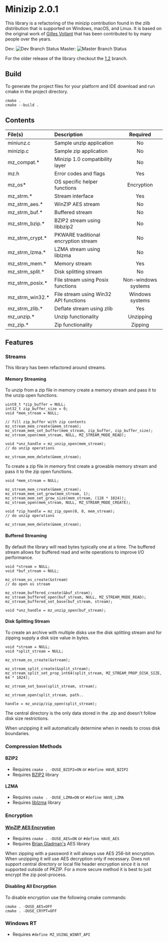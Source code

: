 # Minizip 2.0.1

This library is a refactoring of the minizip contribution found in the zlib distribution that is supported on Windows, macOS, and Linux. It is based on the original work of [Gilles Vollant](http://www.winimage.com/zLibDll/minizip.html) that has been contributed to by many people over the years.

Dev: ![Dev Branch Status](https://travis-ci.org/nmoinvaz/minizip.svg?branch=dev)
Master: ![Master Branch Status](https://travis-ci.org/nmoinvaz/minizip.svg?branch=master)

For the older release of the library checkout the [1.2](https://github.com/nmoinvaz/minizip/tree/1.2) branch.

## Build

To generate the project files for your platform and IDE download and run cmake in the project directory.

```
cmake .
cmake --build .
```

## Contents

| File(s) | Description | Required |
|:- |:-|:-:|
| miniunz.c | Sample unzip application | No |
| minizip.c | Sample zip application | No | 
| mz_compat.\* | Minizip 1.0 compatibility layer | No |
| mz.h | Error codes and flags | Yes |
| mz_os\* | OS specific helper functions | Encryption |
| mz_strm.\* | Stream interface | Yes |
| mz_strm_aes.\* | WinZIP AES stream | No |
| mz_strm_buf.\* | Buffered stream | No |
| mz_strm_bzip.\* | BZIP2 stream using libbzip2 | No |
| mz_strm_crypt.\* | PKWARE traditional encryption stream | No |
| mz_strm_lzma.\* | LZMA stream using liblzma | No |
| mz_strm_mem.\* | Memory stream | Yes |
| mz_strm_split.\* | Disk splitting stream | No |
| mz_strm_posix.\* | File stream using Posix functions | Non-windows systems |
| mz_strm_win32.\* | File stream using Win32 API functions | Windows systems |
| mz_strm_zlib.\* | Deflate stream using zlib | Yes |
| mz_unzip.\* | Unzip functionality | Unzipping |
| mz_zip.\* | Zip functionality | Zipping |

## Features

### Streams

This library has been refactored around streams.

#### Memory Streaming

To unzip from a zip file in memory create a memory stream and pass it to the unzip open functions.
```
uint8_t *zip_buffer = NULL;
int32_t zip_buffer_size = 0;
void *mem_stream = NULL;

// fill zip_buffer with zip contents
mz_stream_mem_create(&mem_stream);
mz_stream_mem_set_buffer(mem_stream, zip_buffer, zip_buffer_size);
mz_stream_open(mem_stream, NULL, MZ_STREAM_MODE_READ);

void *unz_handle = mz_unzip_open(mem_stream);
// do unzip operations

mz_stream_mem_delete(&mem_stream);
```

To create a zip file in memory first create a growable memory stream and pass it to the zip open functions.

```
void *mem_stream = NULL;

mz_stream_mem_create(&mem_stream);
mz_stream_mem_set_grow(mem_stream, 1);
mz_stream_mem_set_grow_size(mem_stream, (128 * 1024));
mz_stream_open(mem_stream, NULL, MZ_STREAM_MODE_CREATE);

void *zip_handle = mz_zip_open(0, 0, mem_stream);
// do unzip operations

mz_stream_mem_delete(&mem_stream);
```
#### Buffered Streaming

By default the library will read bytes typically one at a time. The buffered stream allows for buffered read and write operations to improve I/O performance.

```
void *stream = NULL;
void *buf_stream = NULL;

mz_stream_os_create(&stream)
// do open os stream

mz_stream_buffered_create(&buf_stream);
mz_stream_buffered_open(buf_stream, NULL, MZ_STREAM_MODE_READ);
mz_stream_buffered_set_base(buf_stream, stream);

void *unz_handle = mz_unzip_open(buf_stream);
```

#### Disk Splitting Stream

To create an archive with multiple disks use the disk splitting stream and for zipping supply a disk size value in bytes.

```
void *stream = NULL;
void *split_stream = NULL;

mz_stream_os_create(&stream);

mz_stream_split_create(&split_stream);
mz_stream_split_set_prop_int64(split_stream, MZ_STREAM_PROP_DISK_SIZE, 64 * 1024);

mz_stream_set_base(split_stream, stream);

mz_stream_open(split_stream, path..

handle = mz_unzip/zip_open(split_stream);
```

The central directory is the only data stored in the .zip and doesn't follow disk size restrictions.

When unzipping it will automatically determine when in needs to cross disk boundaries.

### Compression Methods

#### BZIP2

+ Requires ``cmake . -DUSE_BZIP2=ON`` or ``#define HAVE_BZIP2``
+ Requires [BZIP2](http://www.bzip.org/) library

#### LZMA

+ Requires ``cmake . -DUSE_LZMA=ON`` or ``#define HAVE_LZMA``
+ Requires [liblzma](https://tukaani.org/xz/) library

### Encryption

#### [WinZIP AES Encryption](http://www.winzip.com/aes_info.htm)

+ Requires ``cmake . -DUSE_AES=ON`` or ``#define HAVE_AES``
+ Requires [Brian Gladman's](https://github.com/BrianGladman/aes) AES library

When zipping with a password it will always use AES 256-bit encryption.
When unzipping it will use AES decryption only if necessary. Does not support central directory or local file header encryption since it is not supported outside of PKZIP. For a more secure method it is best to just encrypt the zip post-process.

#### Disabling All Encryption

To disable encryption use the following cmake commands:

```
cmake . -DUSE_AES=OFF
cmake . -DUSE_CRYPT=OFF
```

### Windows RT

+ Requires ``#define MZ_USING_WINRT_API``
